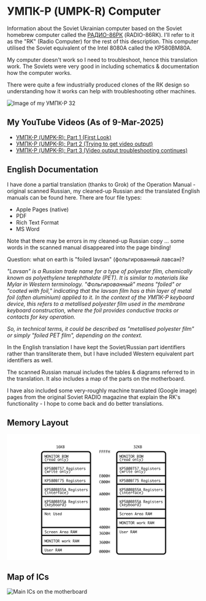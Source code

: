 # УМПК-Р (UMPK-R) Computer
Information about the Soviet Ukrainian computer based on the Soviet homebrew computer called the [РАДИО-86РК](https://github.com/skiselev/radio-86rk) (RADIO-86RK).  I'll refer to it as the "RK" (Radio Computer) for the rest of this description.  This computer utilised the Soviet equivalent of the Intel 8080A called the КР580ВМ80А.<br>

My computer doesn't work so I need to troubleshoot, hence this translation work.  The Soviets were very good in including schematics & documentation how the computer works.<br>

There were quite a few industrially produced clones of the RK design so understanding how it works can help with troubleshooting other machines.<br>

![Image of my УМПК-Р 32](UMPK-R_32.jpg)

## My YouTube Videos (As of 9-Mar-2025)
- [УМПК-Р (UMPK-R): Part 1 (First Look)](https://youtu.be/Kr2Yl7z__qQ)
- [УМПК-Р (UMPK-R): Part 2 (Trying to get video output)](https://youtu.be/anAznSh7gso)
- [УМПК-Р (UMPK-R): Part 3 (Video output troubleshooting continues)](https://youtu.be/vZf2vCqavNA)

## English Documentation
I have done a partial translation (thanks to Grok) of the Operation Manual - original scanned Russian, my cleaned-up Russian and the translated English manuals can be found here.  There are four file types:
- Apple Pages (native)
- PDF
- Rich Text Format
- MS Word

Note that there may be errors in my cleaned-up Russian copy ... some words in the scanned manual disappeared into the page binding!<br>

Question: what on earth is "foiled lavsan" (фольгированный лавсан)?<br>

_"Lavsan" is a Russian trade name for a type of polyester film, chemically known as polyethylene terephthalate (PET). It is similar to materials like Mylar in Western terminology. "Фольгированный" means "foiled" or "coated with foil," indicating that the lavsan film has a thin layer of metal foil (often aluminium) applied to it. In the context of the УМПК-Р keyboard device, this refers to a metallised polyester film used in the membrane keyboard construction, where the foil provides conductive tracks or contacts for key operation._<br>

_So, in technical terms, it could be described as "metallised polyester film" or simply "foiled PET film", depending on the context._

In the English translation I have kept the Soviet/Russian part identifiers rather than transliterate them, but I have included Western equivalent part identifiers as well.<br>

The scanned Russian manual includes the tables & diagrams referred to in the translation.  It also includes a map of the parts on the motherboard.<br>

I have also included some very-roughly machine translated (Google image) pages from the original Soviet RADIO magazine that explain the RK's functionality - I hope to come back and do better translations.<br>

## Memory Layout
![RAM layout](УМПК-Р_Memory_Layout_ENG.jpg)

## Map of ICs
![Main ICs on the motherboard](UMPK-R_circuit_layout.jpg)
